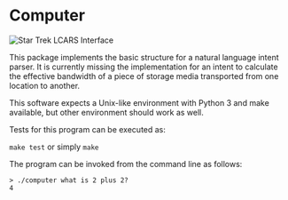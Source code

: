 Computer
========

![Star Trek LCARS Interface](https://upload.wikimedia.org/wikipedia/commons/thumb/a/aa/Lcars_wallpaper.gif/640px-Lcars_wallpaper.gif)

This package implements the basic structure for a natural language intent parser. It is currently missing the implementation for an intent to calculate the effective bandwidth of a piece of storage media transported from one location to another.

This software expects a Unix-like environment with Python 3 and make available, but other environment should work as well.

Tests for this program can be executed as:

`make test` or simply `make`

The program can be invoked from the command line as follows:

    > ./computer what is 2 plus 2?
    4